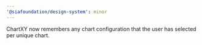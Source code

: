 ```yaml
---
'@siafoundation/design-system': minor
---
```


ChartXY now remembers any chart configuration that the user has selected per unique chart.
